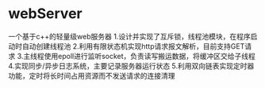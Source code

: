 # webServer

一个基于c++的轻量级web服务器
1.设计并实现了互斥锁，线程池模块，在程序启动时自动创建线程池
2.利用有限状态机实现http请求报文解析，目前支持GET请求
3.主线程使用epoll进行监听socket，负责读写搬运数据，将缓冲区交给子线程
4.实现同步/异步日志系统，主要记录服务器运行状态
5.利用双向链表实现定时器功能，定时将长时间占用资源而不发送请求的连接清理
